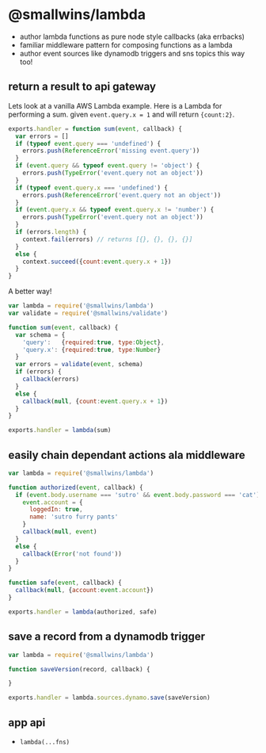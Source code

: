 # @smallwins/lambda

- author lambda functions as pure node style callbacks (aka errbacks)
- familiar middleware pattern for composing functions as a lambda
- author event sources like dynamodb triggers and sns topics this way too!

## return a result to api gateway

Lets look at a vanilla AWS Lambda example. Here is a Lambda for performing a sum. given `event.query.x = 1` and will return `{count:2}`.

```javascript
exports.handler = function sum(event, callback) {
  var errors = []
  if (typeof event.query === 'undefined') {
    errors.push(ReferenceError('missing event.query'))
  }
  if (event.query && typeof event.query != 'object') {
    errors.push(TypeError('event.query not an object'))
  }
  if (typeof event.query.x === 'undefined') {
    errors.push(ReferenceError('event.query not an object'))
  }
  if (event.query.x && typeof event.query.x != 'number') {
    errors.push(TypeError('event.query not an object'))
  }
  if (errors.length) {
    context.fail(errors) // returns [{}, {}, {}, {}]
  }
  else {
    context.succeed({count:event.query.x + 1})
  }
}
```

A better way!

```javascript
var lambda = require('@smallwins/lambda')
var validate = require('@smallwins/validate')

function sum(event, callback) {
  var schema = {
    'query':   {required:true, type:Object},
    'query.x': {required:true, type:Number}
  }
  var errors = validate(event, schema)
  if (errors) {
    callback(errors)
  }
  else {
    callback(null, {count:event.query.x + 1})
  }
}

exports.handler = lambda(sum)
```

## easily chain dependant actions ala middleware

```javascript
var lambda = require('@smallwins/lambda')

function authorized(event, callback) {
  if (event.body.username === 'sutro' && event.body.password === 'cat') {
    event.account = {
      loggedIn: true,
      name: 'sutro furry pants'
    }
    callback(null, event)
  }
  else {
    callback(Error('not found'))
  }
}

function safe(event, callback) {
  callback(null, {account:event.account})
}

exports.handler = lambda(authorized, safe)
```

## save a record from a dynamodb trigger    

```javascript
var lambda = require('@smallwins/lambda')

function saveVersion(record, callback) {

}

exports.handler = lambda.sources.dynamo.save(saveVersion)
```

## app api

- `lambda(...fns)`
